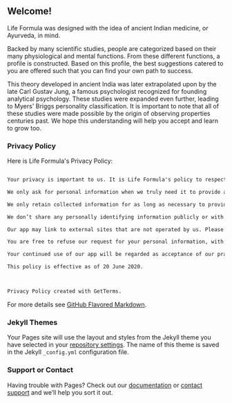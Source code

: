 ## Welcome!

Life Formula was designed with the idea of ancient Indian medicine, or Ayurveda, in mind.

Backed by many scientific studies, people are categorized based on their many physiological and mental functions. From these different 
functions, a profile is constructed. Based on this profile, the best suggestions catered to you are offered such that you can find your
own path to success.

This theory developed in ancient India was later extrapolated upon by the late Carl Gustav Jung, a famous psychologist recognized for 
founding analytical psychology. These studies were expanded even further, leading to Myers' Briggs personality classification. It is
important to note that all of these studies were made possible by the origin of observing properties centuries past. We hope this
understanding will help you accept and learn to grow too.

### Privacy Policy

Here is Life Formula's Privacy Policy:

```markdown

Your privacy is important to us. It is Life Formula's policy to respect your privacy regarding any information we may collect from you through our app, Life Formula.

We only ask for personal information when we truly need it to provide a service to you. We collect it by fair and lawful means, with your knowledge and consent. We also let you know why we’re collecting it and how it will be used.

We only retain collected information for as long as necessary to provide you with your requested service. What data we store, we’ll protect within commercially acceptable means to prevent loss and theft, as well as unauthorized access, disclosure, copying, use or modification.

We don’t share any personally identifying information publicly or with third-parties, except when required to by law.

Our app may link to external sites that are not operated by us. Please be aware that we have no control over the content and practices of these sites, and cannot accept responsibility or liability for their respective privacy policies.

You are free to refuse our request for your personal information, with the understanding that we may be unable to provide you with some of your desired services.

Your continued use of our app will be regarded as acceptance of our practices around privacy and personal information. If you have any questions about how we handle user data and personal information, feel free to contact us.

This policy is effective as of 20 June 2020.



Privacy Policy created with GetTerms.

```

For more details see [GitHub Flavored Markdown](https://guides.github.com/features/mastering-markdown/).

### Jekyll Themes

Your Pages site will use the layout and styles from the Jekyll theme you have selected in your [repository settings](https://github.com/nandanvinjamury/lifeformula/settings). The name of this theme is saved in the Jekyll `_config.yml` configuration file.

### Support or Contact

Having trouble with Pages? Check out our [documentation](https://help.github.com/categories/github-pages-basics/) or [contact support](https://github.com/contact) and we’ll help you sort it out.
